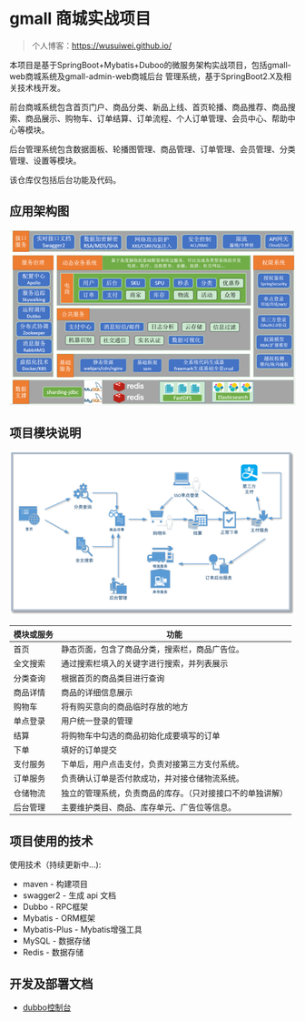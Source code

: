 # gmall 商城实战项目
> 个人博客：https://wusuiwei.github.io/

本项目是基于SpringBoot+Mybatis+Duboo的微服务架构实战项目，包括gmall-web商城系统及gmall-admin-web商城后台
管理系统，基于SpringBoot2.X及相关技术栈开发。

前台商城系统包含首页门户、商品分类、新品上线、首页轮播、商品推荐、商品搜索、商品展示、购物车、订单结算、订单流程、个人订单管理、会员中心、帮助中心等模块。 

后台管理系统包含数据面板、轮播图管理、商品管理、订单管理、会员管理、分类管理、设置等模块。

该仓库仅包括后台功能及代码。
## 应用架构图
![项目架构图](docs/imgs/项目架构图.jpg)
## 项目模块说明
![业务流程图](docs/imgs/业务流程图.jpg)

| 模块或服务 | 功能 |
| -------- | ---------------------------------------------- |
首页	|   静态页面，包含了商品分类，搜索栏，商品广告位。
全文搜索|	通过搜索栏填入的关键字进行搜索，并列表展示
分类查询|	根据首页的商品类目进行查询
商品详情|	商品的详细信息展示
购物车	|   将有购买意向的商品临时存放的地方
单点登录|	用户统一登录的管理
结算	|   将购物车中勾选的商品初始化成要填写的订单
下单	|   填好的订单提交
支付服务|	下单后，用户点击支付，负责对接第三方支付系统。
订单服务|	负责确认订单是否付款成功，并对接仓储物流系统。
仓储物流|	独立的管理系统，负责商品的库存。（只对接接口不的单独讲解）
后台管理|	主要维护类目、商品、库存单元、广告位等信息。
## 项目使用的技术
使用技术（持续更新中...):
- maven - 构建项目
- swagger2 - 生成 api 文档
- Dubbo - RPC框架
- Mybatis - ORM框架
- Mybatis-Plus - Mybatis增强工具
- MySQL - 数据存储
- Redis - 数据存储

## 开发及部署文档
- [dubbo控制台](docs/Dubbo控制台说明.md)


